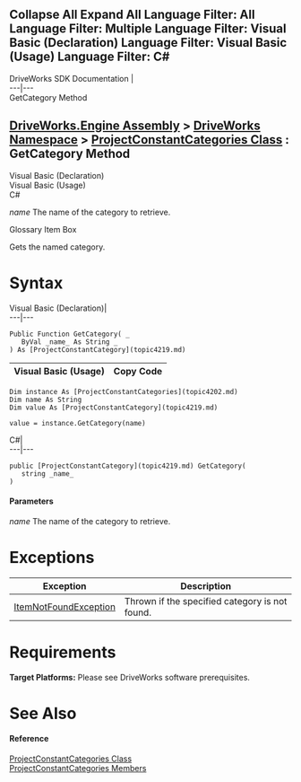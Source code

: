 Collapse All Expand All Language Filter: All  Language Filter: Multiple  Language Filter: Visual Basic (Declaration) Language Filter: Visual Basic (Usage) Language Filter: C#  
---  
DriveWorks SDK Documentation  |   
---|---  
GetCategory Method   
  
[DriveWorks.Engine Assembly](topic2156.md) > [DriveWorks Namespace](topic2159.md) > [ProjectConstantCategories Class](topic4202.md) : GetCategory Method  
---  
  
Visual Basic (Declaration)    
Visual Basic (Usage)    
C# 

_name_
    The name of the category to retrieve.

Glossary Item Box

Gets the named category. 

# Syntax

Visual Basic (Declaration)|   
---|---  
      
    
    Public Function GetCategory( _
       ByVal _name_ As String _
    ) As [ProjectConstantCategory](topic4219.md)  
  
Visual Basic (Usage)| Copy Code  
---|---  
      
    
    Dim instance As [ProjectConstantCategories](topic4202.md)
    Dim name As String
    Dim value As [ProjectConstantCategory](topic4219.md)
     
    value = instance.GetCategory(name)  
  
C#|   
---|---  
      
    
    public [ProjectConstantCategory](topic4219.md) GetCategory( 
       string _name_
    )  
  
#### Parameters

 _name_
    The name of the category to retrieve.

# Exceptions

Exception| Description  
---|---  
[ItemNotFoundException](topic3571.md)| Thrown if the specified category is not found.  
  
# Requirements

**Target Platforms:** Please see DriveWorks software prerequisites.

# See Also

#### Reference

[ProjectConstantCategories Class](topic4202.md)   
[ProjectConstantCategories Members](topic4203.md)


